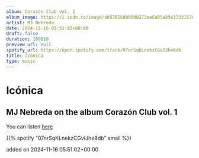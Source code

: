 ```yaml
---
album: Corazón Club vol. 1
album_image: https://i.scdn.co/image/ab67616d0000b273ea6a05ab5e1333157d9b6acf
artist: MJ Nebreda
date: 2024-11-16 05:51:02+00:00
draft: false
duration: 189010
preview_url: null
spotify_url: https://open.spotify.com/track/07nrSqKLnekzCGvIJhe8db
title: Icónica
type: music
---
```



# Icónica

## MJ Nebreda on the album Corazón Club vol. 1

You can listen [here](https://open.spotify.com/track/07nrSqKLnekzCGvIJhe8db)

{{% spotify "07nrSqKLnekzCGvIJhe8db" small %}}

added on 2024-11-16 05:51:02+00:00